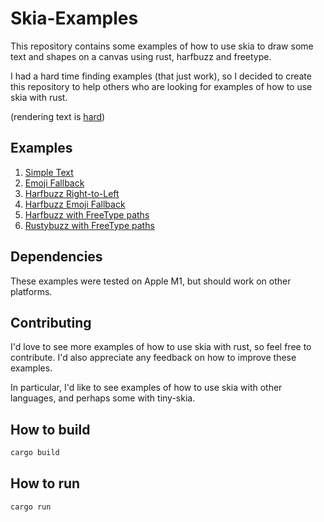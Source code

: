 # Skia-Examples

This repository contains some examples of how to use skia to draw some text and
shapes on a canvas using rust, harfbuzz and freetype.

I had a hard time finding examples (that just work), so I decided to create
this repository to help others who are looking for examples of how to use skia
with rust.

(rendering text is [hard](https://behdad.org/text2024/))

## Examples

1. [Simple Text](./example-1/src/main.rs)
2. [Emoji Fallback](./example-2/src/main.rs)
3. [Harfbuzz Right-to-Left](./example-3/src/main.rs)
4. [Harfbuzz Emoji Fallback](./example-4/src/main.rs)
5. [Harfbuzz with FreeType paths](./example-5/src/main.rs)
6. [Rustybuzz with FreeType paths](./example-6/src/main.rs)

## Dependencies

These examples were tested on Apple M1, but should work on other platforms.

## Contributing

I'd love to see more examples of how to use skia with rust, so feel free to 
contribute. I'd also appreciate any feedback on how to improve these examples.

In particular, I'd like to see examples of how to use skia with other
languages, and perhaps some with tiny-skia.

## How to build

```bash
cargo build
```

## How to run

```bash
cargo run
```

